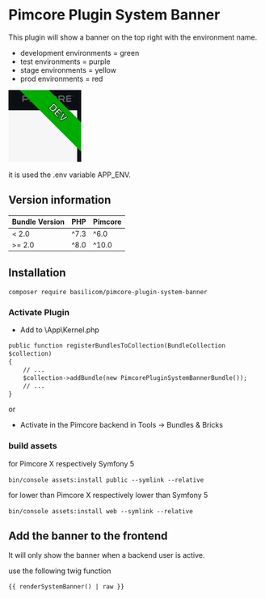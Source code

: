 # Pimcore Plugin System Banner

This plugin will show a banner on the top right with the environment name.

* development environments = green
* test environments = purple
* stage environments = yellow
* prod environments = red

![Environment dev](docs/environment-dev.jpg)

it is used the .env variable APP_ENV.

## Version information

| Bundle Version | PHP | Pimcore |
| ----------- | -----------| ----------- |
| &lt; 2.0 | ^7.3 | ^6.0 |
| &gt;= 2.0 | ^8.0 | ^10.0 |

## Installation

```
composer require basilicom/pimcore-plugin-system-banner
```


### Activate Plugin

* Add to \App\Kernel.php
``` 
public function registerBundlesToCollection(BundleCollection $collection)
{
    // ...
    $collection->addBundle(new PimcorePluginSystemBannerBundle());
    // ...
}
```

or

* Activate in the Pimcore backend in Tools -> Bundles & Bricks

### build assets
for Pimcore X respectively Symfony 5

```bin/console assets:install public --symlink --relative```


for lower than Pimcore X respectively lower than Symfony 5

```bin/console assets:install web --symlink --relative```



## Add the banner to the frontend

It will only show the banner when a backend user is active.

use the following twig function
``` 
{{ renderSystemBanner() | raw }}
```
